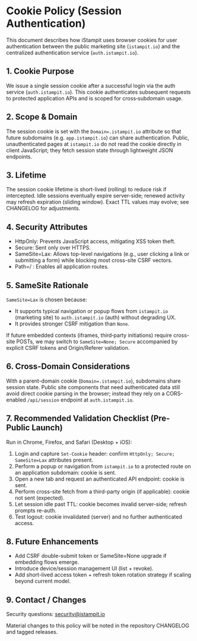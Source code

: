 # Cookie Policy (Session Authentication)

This document describes how iStampit uses browser cookies for user authentication between the public marketing site (`istampit.io`) and the centralized authentication service (`auth.istampit.io`).

## 1. Cookie Purpose

We issue a single session cookie after a successful login via the auth service (`auth.istampit.io`). This cookie authenticates subsequent requests to protected application APIs and is scoped for cross‑subdomain usage.

## 2. Scope & Domain

The session cookie is set with the `Domain=.istampit.io` attribute so that future subdomains (e.g. `app.istampit.io`) can share authentication. Public, unauthenticated pages at `istampit.io` do not read the cookie directly in client JavaScript; they fetch session state through lightweight JSON endpoints.

## 3. Lifetime

The session cookie lifetime is short-lived (rolling) to reduce risk if intercepted. Idle sessions eventually expire server-side; renewed activity may refresh expiration (sliding window). Exact TTL values may evolve; see CHANGELOG for adjustments.

## 4. Security Attributes

- HttpOnly: Prevents JavaScript access, mitigating XSS token theft.
- Secure: Sent only over HTTPS.
- SameSite=Lax: Allows top-level navigations (e.g., user clicking a link or submitting a form) while blocking most cross-site CSRF vectors.
- Path=/ : Enables all application routes.

## 5. SameSite Rationale

`SameSite=Lax` is chosen because:

- It supports typical navigation or popup flows from `istampit.io` (marketing site) to `auth.istampit.io` (auth) without degrading UX.
- It provides stronger CSRF mitigation than `None`.

If future embedded contexts (iframes, third‑party initiations) require cross-site POSTs, we may switch to `SameSite=None; Secure` accompanied by explicit CSRF tokens and Origin/Referer validation.

## 6. Cross-Domain Considerations

With a parent-domain cookie (`Domain=.istampit.io`), subdomains share session state. Public site components that need authenticated data still avoid direct cookie parsing in the browser; instead they rely on a CORS-enabled `/api/session` endpoint at `auth.istampit.io`.

## 7. Recommended Validation Checklist (Pre-Public Launch)

Run in Chrome, Firefox, and Safari (Desktop + iOS):

1. Login and capture `Set-Cookie` header: confirm `HttpOnly; Secure; SameSite=Lax` attributes present.
2. Perform a popup or navigation from `istampit.io` to a protected route on an application subdomain: cookie is sent.
3. Open a new tab and request an authenticated API endpoint: cookie is sent.
4. Perform cross-site fetch from a third-party origin (if applicable): cookie not sent (expected).
5. Let session idle past TTL: cookie becomes invalid server-side; refresh prompts re-auth.
6. Test logout: cookie invalidated (server) and no further authenticated access.

## 8. Future Enhancements

- Add CSRF double-submit token or SameSite=None upgrade if embedding flows emerge.
- Introduce device/session management UI (list + revoke).
- Add short-lived access token + refresh token rotation strategy if scaling beyond current model.

## 9. Contact / Changes

Security questions: [security@istampit.io](mailto:security@istampit.io)

Material changes to this policy will be noted in the repository CHANGELOG and tagged releases.
